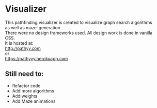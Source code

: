 # Visualizer
This pathfinding visualizer is created to visualize graph search algorithms as well as maze-generation.  
There were no design frameworks used. All design work is done in vanilla CSS.  
It is hosted at:  
http://pathyy.com  
or  
https://pathyyy.herokuapp.com  

## Still need to:
- Refactor code
- Add more algorithms
- Add weights
- Add Maze animations
